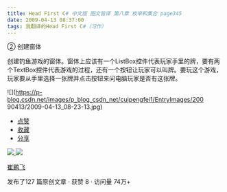 ```yaml
---
title: Head First C# 中文版 图文皆译 第八章 枚举和集合 page345
date: 2009-04-13 08:37:00
tags: 我翻译的Head First C#（习作）
---
```

②  创建窗体

  

创建钓鱼游戏的窗体。窗体上应该有一个ListBox控件代表玩家手里的牌，要有两个TextBox控件代表游戏的过程，还有一个按钮让玩家可以叫牌。要玩这个游戏，
玩家要从手里选择一张牌并点击按钮来问电脑玩家是否有这张牌。

  

![](https://p-blog.csdn.net/images/p_blog_csdn_net/cuipengfei1/EntryImages/200
90413/2009-04-13_08-23-13.jpg)

  * [ 点赞  ](javascript:;)
  * [ 收藏  ](javascript:;)
  * [ 分享 ](javascript:;)

[ ![](https://profile.csdnimg.cn/5/2/5/3_cuipengfei1)
![](https://g.csdnimg.cn/static/user-reg-year/1x/11.png)
](https://blog.csdn.net/cuipengfei1)

[ 崔鹏飞 ](https://blog.csdn.net/cuipengfei1)

发布了127 篇原创文章  ·  获赞 8  ·  访问量 74万+

